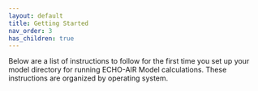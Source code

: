 ```yaml
---
layout: default
title: Getting Started
nav_order: 3
has_children: true
---
```


Below are a list of instructions to follow for the first time you set up your model directory for running ECHO-AIR Model calculations. These instructions are organized by operating system. 
